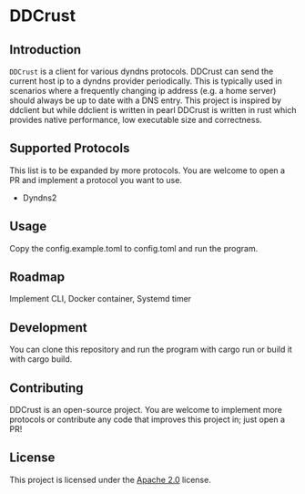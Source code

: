 # DDCrust

## Introduction

`DDCrust` is a client for various dyndns protocols. DDCrust can send the current host ip to a dyndns provider periodically. This is typically used in scenarios where a frequently changing ip address (e.g. a home server) should always be up to date with a DNS entry. This project is inspired by ddclient but while ddclient is written in pearl DDCrust is written in rust which provides native performance, low executable size and correctness.

## Supported Protocols

This list is to be expanded by more protocols. You are welcome to open a PR and implement a protocol you want to use.

- Dyndns2

## Usage

Copy the config.example.toml to config.toml and run the program.

## Roadmap

Implement CLI, Docker container, Systemd timer

## Development

You can clone this repository and run the program with cargo run or build it with cargo build.

## Contributing

DDCrust is an open-source project. You are welcome to implement more protocols or contribute any code that improves this project in; just open a PR!

## License

This project is licensed under the [Apache 2.0](./LICENSE) license.
